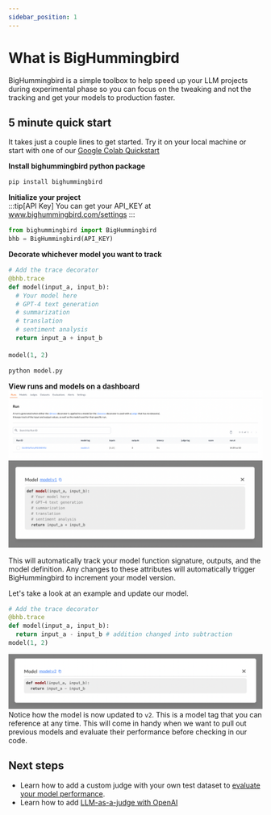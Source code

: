 ```yaml
---
sidebar_position: 1
---
```


# What is BigHummingbird
BigHummingbird is a simple toolbox to help speed up your LLM projects during experimental phase so you can focus on the tweaking and not the tracking and get your models to production faster. 

## 5 minute quick start  
It takes just a couple lines to get started. Try it on your local machine or start with one of our
[Google Colab Quickstart](https://colab.research.google.com/drive/1A7v-opSGYT7nlTVX0LFNRcYKZekaRlV9?usp=sharing)

**Install bighummingbird python package**
```bash
pip install bighummingbird
```

**Initialize your project**  
:::tip[API Key]
You can get your API_KEY at www.bighummingbird.com/settings
:::

```python
from bighummingbird import BigHummingbird
bhb = BigHummingbird(API_KEY)
```

**Decorate whichever model you want to track**  

```python title="model.py"
# Add the trace decorator
@bhb.trace
def model(input_a, input_b):
  # Your model here
  # GPT-4 text generation
  # summarization
  # translation
  # sentiment analysis
  return input_a + input_b

model(1, 2)
```

```bash
python model.py
```
**View runs and models on a dashboard**  
![run_table](../static/img/run_table.png)
![model_detail_v1](../static/img/model_detail_v1.png)

This will automatically track your model function signature, outputs, and the model definition. Any changes to these attributes will automatically trigger BigHummingbird to increment your model version. 

Let's take a look at an example and update our model. 
```python
# Add the trace decorator
@bhb.trace
def model(input_a, input_b):
  return input_a - input_b # addition changed into subtraction
model(1, 2)
```
![model_detail_v2](../static/img/model_detail_v2.png)
Notice how the model is now updated to `v2`. This is a model tag that you can reference at any time. This will come in handy when we want to pull out previous models and evaluate their performance before checking in our code.

## Next steps  
- Learn how to add a custom judge with your own test dataset to [evaluate your model performance](./quick_start/evaluating_model.md). 
- Learn how to add [LLM-as-a-judge with OpenAI](./quick_start/llm_as_a_judge.md)